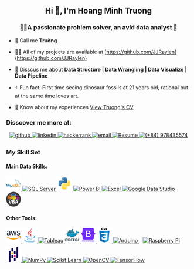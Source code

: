 <h2 align="center">Hi 👋, I'm Hoang Minh Truong</h1>
<h3 align="center">👨‍💻A passionate problem solver, an avid data analyst 🚀</h3>

- 🌱 Call me **Trường**

- 👨‍💻 All of my projects are available at [https://github.com/JJRaylen](https://github.com/JJRaylen)

- 💬 Disscus me about **Data Structure | Data Wrangling | Data Visualize | Data Pipeline**

- ⚡ Fun fact: First time seeing dinosaur fossils at 21 years old, rational but at the same time loves art.  

- 📄 Know about my experiences [View Truong's CV](https://drive.google.com/file/d/1EsXJWXqlJAZtVWk4XSLHOxpBUtUs1c7q/view?usp=sharing)

### Disscover me more at:  
<div align="center">
<a href="https://github.com/JJRaylen" target="_blank">
<img src="https://img.shields.io/badge/github-%2324292e.svg?&style=for-the-badge&logo=github&logoColor=white" alt="github" style="margin-bottom: 5px;" />
</a>
<a href="https://linkedin.com/in/truong898" target="_blank">
<img src="https://img.shields.io/badge/linkedin-%231E77B5.svg?&style=for-the-badge&logo=linkedin&logoColor=white" alt="linkedin" style="margin-bottom: 5px;" />
</a>
<a href="https://www.hackerrank.com/profile/hmtruong1096" target="_blank">
<img src="https://img.shields.io/badge/hackerrank-%232EC866.svg?&style=for-the-badge&logo=hackerrank&logoColor=white" alt="hackerrank" style="margin-bottom: 5px;" />
</a>
<a href="mailto:hmtruong1096@gmail.com" target="_blank">
<img src="https://img.shields.io/badge/email-%23D14836.svg?&style=for-the-badge&logo=gmail&logoColor=white" alt="email" style="margin-bottom: 5px;" />
</a>
<a href="https://drive.google.com/file/d/146NiUvJqJoXUsey4vrvdYwHXLECu1KhX/view" target="_blank">
<img src="https://img.shields.io/badge/resume-%2300C853.svg?&style=for-the-badge&logo=readme&logoColor=white" alt="Resume" style="margin-bottom: 5px;" />
</a>
<a href="tel:+84978435574" target="_blank">
<img src="https://img.shields.io/badge/(+84)%2097843574-%230078D4.svg?&style=for-the-badge&logo=phone&logoColor=white" alt="(+84) 978435574" style="margin-bottom: 5px;" />
</a>
</div>

### My Skill Set
<h4 align="left">Main Data Skills:</h4>
<p align="left">
<a href="https://www.mysql.com/" target="_blank" rel="noreferrer"> 
<img src="https://raw.githubusercontent.com/devicons/devicon/master/icons/mysql/mysql-original-wordmark.svg" alt="MySQL" width="40" height="40"/> 
</a> 
<a href="https://www.microsoft.com/en-us/sql-server" target="_blank" rel="noreferrer"> 
<img src="https://www.svgrepo.com/show/303229/microsoft-sql-server-logo.svg" alt="SQL Server" width="40" height="40"/> 
</a> 
<a href="https://www.python.org" target="_blank" rel="noreferrer"> 
<img src="https://raw.githubusercontent.com/devicons/devicon/master/icons/python/python-original.svg" alt="Python" width="40" height="40"/> 
</a> 
<a href="https://powerbi.microsoft.com/en-us/" target="_blank" rel="noreferrer"> 
<img src="https://upload.wikimedia.org/wikipedia/commons/c/cf/New_Power_BI_Logo.svg" alt="Power BI" width="40" height="40"/> 
</a> 
<a href="https://www.microsoft.com/en-us/microsoft-365/excel" target="_blank" rel="noreferrer"> 
<img src="https://upload.wikimedia.org/wikipedia/commons/7/73/Microsoft_Excel_2013-2019_logo.svg" alt="Excel" width="40" height="40"/> 
</a> 
<a href="https://datastudio.google.com/" target="_blank" rel="noreferrer"> 
<img src="https://avatars.githubusercontent.com/u/46035403?s=280&v=4" alt="Google Data Studio" width="40" height="40"/> 
</a> 
<a href="https://docs.microsoft.com/en-us/office/vba/library-reference/concepts/getting-started-with-vba-in-office" target="_blank" rel="noreferrer"> 
<img src="https://raw.githubusercontent.com/github/explore/71e4a0fc524fd1d7a0d9a940aa6b91f31458a87b/topics/vba/vba.png" alt="VBA" width="40" height="40"/> 
</a> 
</p>

<h4 align="left">Other Tools:</h4>
<p align="left">
<a href="https://aws.amazon.com" target="_blank" rel="noreferrer"> 
<img src="https://raw.githubusercontent.com/devicons/devicon/master/icons/amazonwebservices/amazonwebservices-original-wordmark.svg" alt="AWS" width="40" height="40"/> 
</a> 
<a href="https://www.java.com/" target="_blank" rel="noreferrer"> 
<img src="https://raw.githubusercontent.com/devicons/devicon/master/icons/java/java-original.svg" alt="Java" width="40" height="40"/> 
</a> 
<a href="https://www.tableau.com/" target="_blank">
<img src="https://img.shields.io/badge/tableau-%23E97627.svg?&style=for-the-badge&logo=tableau&logoColor=white" alt="Tableau" style="margin-bottom: 5px;" />
</a>
<a href="https://www.docker.com/" target="_blank" rel="noreferrer"> 
<img src="https://raw.githubusercontent.com/devicons/devicon/master/icons/docker/docker-original-wordmark.svg" alt="Docker" width="40" height="40"/> 
</a> 
<a href="https://getbootstrap.com" target="_blank" rel="noreferrer"> 
<img src="https://raw.githubusercontent.com/devicons/devicon/master/icons/bootstrap/bootstrap-plain-wordmark.svg" alt="Bootstrap" width="40" height="40"/> 
</a> 
<a href="https://www.w3schools.com/css/" target="_blank" rel="noreferrer"> 
<img src="https://raw.githubusercontent.com/devicons/devicon/master/icons/css3/css3-original-wordmark.svg" alt="CSS" width="40" height="40"/> 
</a> 
<a href="https://www.arduino.cc/" target="_blank" rel="noreferrer"> 
<img src="https://cdn.worldvectorlogo.com/logos/arduino-1.svg" alt="Arduino" width="40" height="40"/> 
</a> 
<a href="https://www.raspberrypi.org/" target="_blank"><img style="margin: 10px" src="https://profilinator.rishav.dev/skills-assets/raspberrypi.png" alt="Raspberry Pi" height="50" />
</a> 
<a href="https://pandas.pydata.org/" target="_blank" rel="noreferrer"> 
<img src="https://raw.githubusercontent.com/devicons/devicon/master/icons/pandas/pandas-original.svg" alt="Pandas" width="40" height="40"/> 
</a> 
<a href="https://numpy.org/" target="_blank" rel="noreferrer"> 
<img src="https://upload.wikimedia.org/wikipedia/commons/1/1a/NumPy_logo.svg" alt="NumPy" width="40" height="40"/> 
</a> 
<a href="https://scikit-learn.org/" target="_blank" rel="noreferrer"> 
<img src="https://upload.wikimedia.org/wikipedia/commons/0/05/Scikit_learn_logo_small.svg" alt="Scikit Learn" width="40" height="40"/> 
</a> 
<a href="https://opencv.org/" target="_blank" rel="noreferrer"> 
<img src="https://www.vectorlogo.zone/logos/opencv/opencv-icon.svg" alt="OpenCV" width="40" height="40"/> 
</a> 
<a href="https://www.tensorflow.org" target="_blank" rel="noreferrer"> 
<img src="https://www.vectorlogo.zone/logos/tensorflow/tensorflow-icon.svg" alt="TensorFlow" width="40" height="40"/> 
</a> 
</p>

